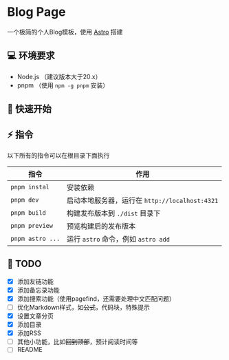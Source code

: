 # Blog Page

一个极简的个人Blog模板，使用 [Astro](https://astro.build/) 搭建

## 💻 环境要求
- Node.js （建议版本大于20.x）
- pnpm （使用 `npm -g pnpm` 安装）

## 🚀 快速开始

## ⚡ 指令

以下所有的指令可以在根目录下面执行

| 指令 | 作用 |
| --- | --- |
| `pnpm instal` | 安装依赖 |
| `pnpm dev` | 启动本地服务器，运行在 `http://localhost:4321` |
| `pnpm build` | 构建发布版本到 `./dist` 目录下 |
| `pnpm preview` | 预览构建后的发布版本 |
| `pnpm astro ...` | 运行 `astro` 命令，例如 `astro add` |


## 📜 TODO

- [x] 添加友链功能
- [x] 添加备忘录功能
- [x] 添加搜索功能（使用pagefind，还需要处理中文匹配问题）
- [ ] 优化Markdown样式，如~~公式~~，代码块，特殊提示
- [x] 设置文章分页
- [x] 添加目录
- [x] 添加RSS
- [ ] 其他小功能，比如~~回到顶部~~，预计阅读时间等
- [ ] README

